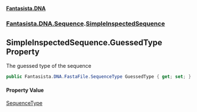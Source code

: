 #### [Fantasista.DNA](index.md 'index')
### [Fantasista.DNA.Sequence](Fantasista.DNA.Sequence.md 'Fantasista.DNA.Sequence').[SimpleInspectedSequence](Fantasista.DNA.Sequence.SimpleInspectedSequence.md 'Fantasista.DNA.Sequence.SimpleInspectedSequence')

## SimpleInspectedSequence.GuessedType Property

The guessed type of the sequence

```csharp
public Fantasista.DNA.FastaFile.SequenceType GuessedType { get; set; }
```

#### Property Value
[SequenceType](Fantasista.DNA.FastaFile.SequenceType.md 'Fantasista.DNA.FastaFile.SequenceType')